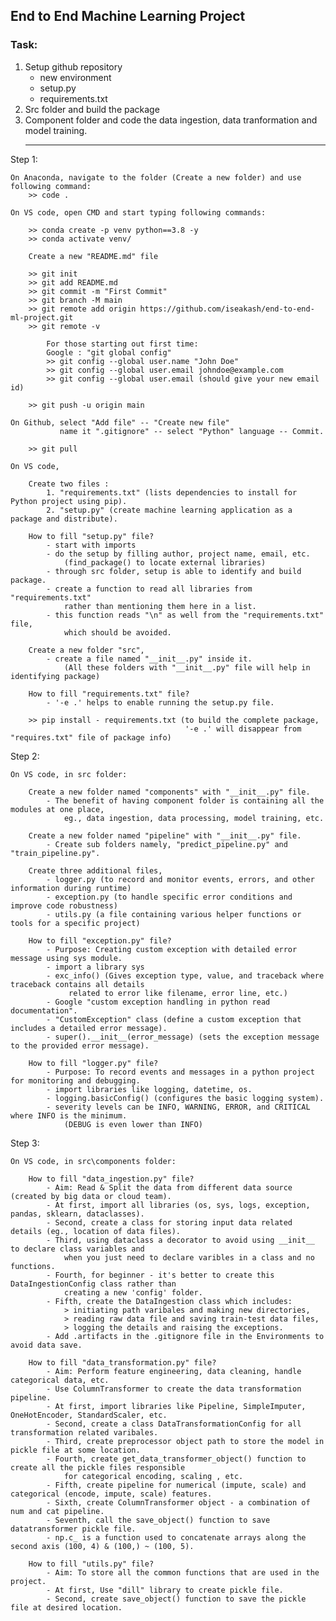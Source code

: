 ## End to End Machine Learning Project

### Task:

1. Setup github repository
    - new environment
    - setup.py
    - requirements.txt
2. Src folder and build the package
3. Component folder and code the data ingestion, data tranformation and model training.
    __________________________________________________________________________________________

Step 1:

    On Anaconda, navigate to the folder (Create a new folder) and use following command:
        >> code .

    On VS code, open CMD and start typing following commands:

        >> conda create -p venv python==3.8 -y
        >> conda activate venv/

        Create a new "README.md" file

        >> git init
        >> git add README.md
        >> git commit -m "First Commit"
        >> git branch -M main
        >> git remote add origin https://github.com/iseakash/end-to-end-ml-project.git
        >> git remote -v

            For those starting out first time:
            Google : "git global config"
            >> git config --global user.name "John Doe"
            >> git config --global user.email johndoe@example.com
            >> git config --global user.email (should give your new email id)

        >> git push -u origin main

    On Github, select "Add file" -- "Create new file"
               name it ".gitignore" -- select "Python" language -- Commit.

        >> git pull

    On VS code,

        Create two files :
            1. "requirements.txt" (lists dependencies to install for Python project using pip).
            2. "setup.py" (create machine learning application as a package and distribute).

        How to fill "setup.py" file?
            - start with imports
            - do the setup by filling author, project name, email, etc.
                (find_package() to locate external libraries)
            - through src folder, setup is able to identify and build package.
            - create a function to read all libraries from "requirements.txt" 
                rather than mentioning them here in a list.
            - this function reads "\n" as well from the "requirements.txt" file,
                which should be avoided.

        Create a new folder "src",
            - create a file named "__init__.py" inside it.
                (All these folders with "__init__.py" file will help in identifying package)

        How to fill "requirements.txt" file?
            - '-e .' helps to enable running the setup.py file.

        >> pip install - requirements.txt (to build the complete package,
                                           '-e .' will disappear from "requires.txt" file of package info)
        
Step 2:

    On VS code, in src folder:
    
        Create a new folder named "components" with "__init__.py" file.
            - The benefit of having component folder is containing all the modules at one place,
                eg., data ingestion, data processing, model training, etc.

        Create a new folder named "pipeline" with "__init__.py" file.
            - Create sub folders namely, "predict_pipeline.py" and "train_pipeline.py".

        Create three additional files,
            - logger.py (to record and monitor events, errors, and other information during runtime)
            - exception.py (to handle specific error conditions and improve code robustness)
            - utils.py (a file containing various helper functions or tools for a specific project)
        
        How to fill "exception.py" file?
            - Purpose: Creating custom exception with detailed error message using sys module.
            - import a library sys
            - exc_info() (Gives exception type, value, and traceback where traceback contains all details
                 related to error like filename, error line, etc.)
            - Google "custom exception handling in python read documentation".
            - "CustomException" class (define a custom exception that includes a detailed error message).
            - super().__init__(error_message) (sets the exception message to the provided error message).

        How to fill "logger.py" file?
            - Purpose: To record events and messages in a python project for monitoring and debugging.
            - import libraries like logging, datetime, os.
            - logging.basicConfig() (configures the basic logging system).
            - severity levels can be INFO, WARNING, ERROR, and CRITICAL where INFO is the minimum.
                (DEBUG is even lower than INFO)

Step 3:

    On VS code, in src\components folder:

        How to fill "data_ingestion.py" file?
            - Aim: Read & Split the data from different data source (created by big data or cloud team).
            - At first, import all libraries (os, sys, logs, exception, pandas, sklearn, dataclasses).
            - Second, create a class for storing input data related details (eg., location of data files).
            - Third, using dataclass a decorator to avoid using __init__ to declare class variables and
                when you just need to declare varibles in a class and no functions.
            - Fourth, for beginner - it's better to create this DataIngestionConfig class rather than
                creating a new 'config' folder.
            - Fifth, create the DataIngestion class which includes:
                > initiating path varibales and making new directories,
                > reading raw data file and saving train-test data files,
                > logging the details and raising the exceptions.
            - Add .artifacts in the .gitignore file in the Environments to avoid data save.

        How to fill "data_transformation.py" file?
            - Aim: Perform feature engineering, data cleaning, handle categorical data, etc.
            - Use ColumnTransformer to create the data transformation pipeline.
            - At first, import libraries like Pipeline, SimpleImputer, OneHotEncoder, StandardScaler, etc.
            - Second, create a class DataTransformationConfig for all transformation related varibales.
            - Third, create preprocessor object path to store the model in pickle file at some location.
            - Fourth, create get_data_transformer_object() function to create all the pickle files responsible
                for categorical encoding, scaling , etc.
            - Fifth, create pipeline for numerical (impute, scale) and categorical (encode, impute, scale) features.
            - Sixth, create ColumnTransformer object - a combination of num and cat pipeline.
            - Seventh, call the save_object() function to save datatransformer pickle file.
            - np.c_ is a function used to concatenate arrays along the second axis (100, 4) & (100,) ~ (100, 5).

        How to fill "utils.py" file?
            - Aim: To store all the common functions that are used in the project.
            - At first, Use "dill" library to create pickle file.
            - Second, create save_object() function to save the pickle file at desired location.

